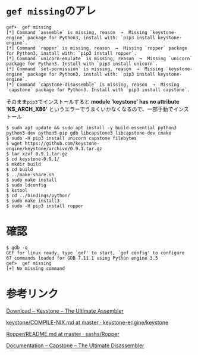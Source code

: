 <!-- TITLE: Missing -->
<!-- SUBTITLE: A quick summary of Missing -->

# `gef missing`のアレ

```console
gef➤  gef missing
[*] Command `assemble` is missing, reason  →  Missing `keystone-engine` package for Python3, install with: `pip3 install keystone-engine`.
[*] Command `ropper` is missing, reason  →  Missing `ropper` package for Python3, install with: `pip3 install ropper`.
[*] Command `unicorn-emulate` is missing, reason  →  Missing `unicorn` package for Python3. Install with `pip3 install unicorn`.
[*] Command `set-permission` is missing, reason  →  Missing `keystone-engine` package for Python3, install with: `pip3 install keystone-engine`.
[*] Command `capstone-disassemble` is missing, reason  →  Missing `capstone` package for Python3. Install with `pip3 install capstone`.
```

そのまま`pip3`でインストールすると **module 'keystone' has no attribute 'KS_ARCH_X86'** というエラーでうまくいかなくなるので、一部手動でインストール

```console
$ sudo apt update && sudo apt install -y build-essential python3 python3-dev python3-pip gdb libcapstone3 libcapstone-dev cmake
$ sudo -H pip3 install unicorn capstone filebytes
$ wget https://github.com/keystone-engine/keystone/archive/0.9.1.tar.gz
$ tar xzvf 0.9.1.tar.gz 
$ cd keystone-0.9.1/
$ mkdir build
$ cd build
$ ../make-share.sh
$ sudo make install
$ sudo ldconfig
$ kstool 
$ cd ../bindings/python/
$ sudo make install3
$ sudo -H pip3 install ropper
```

# 確認

```console
$ gdb -q
GEF for linux ready, type `gef' to start, `gef config' to configure
67 commands loaded for GDB 7.11.1 using Python engine 3.5
gef>  gef missing
[+] No missing command
```

# 参考リンク

[Download – Keystone – The Ultimate Assembler](http://www.keystone-engine.org/download/)

[keystone/COMPILE-NIX.md at master · keystone-engine/keystone](https://github.com/keystone-engine/keystone/blob/master/docs/COMPILE-NIX.md)

[Ropper/README.md at master · sashs/Ropper](https://github.com/sashs/Ropper/blob/master/README.md)

[Documentation – Capstone – The Ultimate Disassembler](https://www.capstone-engine.org/documentation.html)